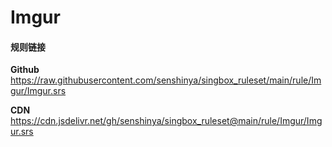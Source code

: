 # Imgur

#### 规则链接

**Github**
https://raw.githubusercontent.com/senshinya/singbox_ruleset/main/rule/Imgur/Imgur.srs

**CDN**
https://cdn.jsdelivr.net/gh/senshinya/singbox_ruleset@main/rule/Imgur/Imgur.srs